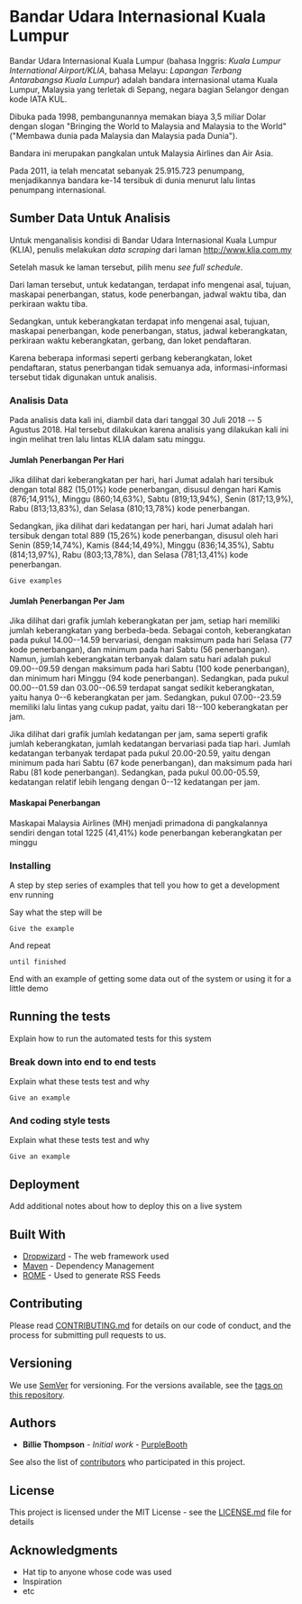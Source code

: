 # Bandar Udara Internasional Kuala Lumpur

Bandar Udara Internasional Kuala Lumpur (bahasa Inggris: *Kuala Lumpur International Airport/KLIA*, bahasa Melayu: *Lapangan Terbang Antarabangsa Kuala Lumpur*) adalah bandara internasional utama Kuala Lumpur, Malaysia yang terletak di Sepang, negara bagian Selangor dengan kode IATA KUL.

Dibuka pada 1998, pembangunannya memakan biaya 3,5 miliar Dolar dengan slogan "Bringing the World to Malaysia and Malaysia to the World" ("Membawa dunia pada Malaysia dan Malaysia pada Dunia").

Bandara ini merupakan pangkalan untuk Malaysia Airlines dan Air Asia.

Pada 2011, ia telah mencatat sebanyak 25.915.723 penumpang, menjadikannya bandara ke-14 tersibuk di dunia menurut lalu lintas penumpang internasional.

## Sumber Data Untuk Analisis

Untuk menganalisis kondisi di Bandar Udara Internasional Kuala Lumpur (KLIA), penulis melakukan *data scraping* dari laman http://www.klia.com.my

Setelah masuk ke laman tersebut, pilih menu *see full schedule*. 

Dari laman tersebut, untuk kedatangan, terdapat info mengenai asal, tujuan, maskapai penerbangan, status, kode penerbangan, jadwal waktu tiba, dan perkiraan waktu tiba. 

Sedangkan, untuk keberangkatan terdapat info mengenai asal, tujuan, maskapai penerbangan, kode penerbangan, status, jadwal keberangkatan, perkiraan waktu keberangkatan, gerbang, dan loket pendaftaran.

Karena beberapa informasi seperti gerbang keberangkatan, loket pendaftaran, status penerbangan tidak semuanya ada, informasi-informasi tersebut tidak digunakan untuk analisis.

### Analisis Data

Pada analisis data kali ini, diambil data dari tanggal 30 Juli 2018 -- 5 Agustus 2018. Hal tersebut dilakukan karena analisis yang dilakukan kali ini ingin melihat tren lalu lintas KLIA dalam satu minggu.

#### Jumlah Penerbangan Per Hari

Jika dilihat dari keberangkatan per hari, hari Jumat adalah hari tersibuk dengan total 882 (15,01%) kode penerbangan, disusul dengan hari Kamis (876;14,91%), Minggu (860;14,63%), Sabtu (819;13,94%), Senin (817;13,9%), Rabu (813;13,83%), dan Selasa (810;13,78%) kode penerbangan.

Sedangkan, jika dilihat dari kedatangan per hari, hari Jumat adalah hari tersibuk dengan total 889 (15,26%) kode penerbangan, disusul oleh hari Senin (859;14,74%), Kamis (844;14,49%), Minggu (836;14,35%), Sabtu (814;13,97%), Rabu (803;13,78%), dan Selasa (781;13,41%) kode penerbangan.

```
Give examples
```

#### Jumlah Penerbangan Per Jam

Jika dilihat dari grafik jumlah keberangkatan per jam, setiap hari memiliki jumlah keberangkatan yang berbeda-beda. Sebagai contoh, keberangkatan pada pukul 14.00--14.59 bervariasi, dengan maksimum pada hari Selasa (77 kode penerbangan), dan minimum pada hari Sabtu (56 penerbangan). Namun, jumlah keberangkatan terbanyak dalam satu hari adalah pukul 09.00--09.59 dengan maksimum pada hari Sabtu (100 kode penerbangan), dan minimum hari Minggu (94 kode penerbangan). Sedangkan, pada pukul 00.00--01.59 dan 03.00--06.59 terdapat sangat sedikit keberangkatan, yaitu hanya 0--6 keberangkatan per jam. Sedangkan, pukul 07.00--23.59 memiliki lalu lintas yang cukup padat, yaitu dari 18--100 keberangkatan per jam.

Jika dilihat dari grafik jumlah kedatangan per jam, sama seperti grafik jumlah keberangkatan, jumlah kedatangan bervariasi pada tiap hari. Jumlah kedatangan terbanyak terdapat pada pukul 20.00-20.59, yaitu dengan minimum pada hari Sabtu (67 kode penerbangan), dan maksimum pada hari Rabu (81 kode penerbangan). Sedangkan, pada pukul 00.00-05.59, kedatangan relatif lebih lengang dengan 0--12 kedatangan per jam.

#### Maskapai Penerbangan

Maskapai Malaysia Airlines (MH) menjadi primadona di pangkalannya sendiri dengan total 1225 (41,41%) kode penerbangan keberangkatan per minggu

### Installing

A step by step series of examples that tell you how to get a development env running

Say what the step will be

```
Give the example
```

And repeat

```
until finished
```

End with an example of getting some data out of the system or using it for a little demo

## Running the tests

Explain how to run the automated tests for this system

### Break down into end to end tests

Explain what these tests test and why

```
Give an example
```

### And coding style tests

Explain what these tests test and why

```
Give an example
```

## Deployment

Add additional notes about how to deploy this on a live system

## Built With

* [Dropwizard](http://www.dropwizard.io/1.0.2/docs/) - The web framework used
* [Maven](https://maven.apache.org/) - Dependency Management
* [ROME](https://rometools.github.io/rome/) - Used to generate RSS Feeds

## Contributing

Please read [CONTRIBUTING.md](https://gist.github.com/PurpleBooth/b24679402957c63ec426) for details on our code of conduct, and the process for submitting pull requests to us.

## Versioning

We use [SemVer](http://semver.org/) for versioning. For the versions available, see the [tags on this repository](https://github.com/your/project/tags). 

## Authors

* **Billie Thompson** - *Initial work* - [PurpleBooth](https://github.com/PurpleBooth)

See also the list of [contributors](https://github.com/your/project/contributors) who participated in this project.

## License

This project is licensed under the MIT License - see the [LICENSE.md](LICENSE.md) file for details

## Acknowledgments

* Hat tip to anyone whose code was used
* Inspiration
* etc
